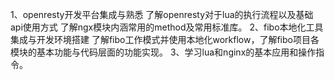 1、openresty开发平台集成与熟悉
	了解openresty对于lua的执行流程以及基础api使用方式
	了解ngx模块内涵常用的method及常用标准库。
2、fibo本地化工具集成与开发环境搭建
	了解fibo工作模式并使用本地化workflow，了解fibo项目各模块的基本功能与代码层面的功能实现。
3、学习lua和nginx的基本应用和操作指令。